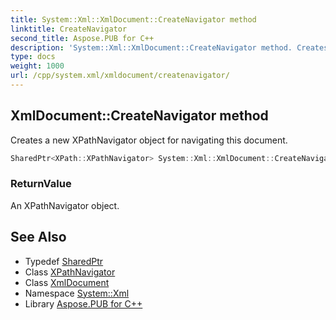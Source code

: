 ```yaml
---
title: System::Xml::XmlDocument::CreateNavigator method
linktitle: CreateNavigator
second_title: Aspose.PUB for C++
description: 'System::Xml::XmlDocument::CreateNavigator method. Creates a new XPathNavigator object for navigating this document in C++.'
type: docs
weight: 1000
url: /cpp/system.xml/xmldocument/createnavigator/
---
```

## XmlDocument::CreateNavigator method


Creates a new XPathNavigator object for navigating this document.

```cpp
SharedPtr<XPath::XPathNavigator> System::Xml::XmlDocument::CreateNavigator() override
```


### ReturnValue

An XPathNavigator object.

## See Also

* Typedef [SharedPtr](../../../system/sharedptr/)
* Class [XPathNavigator](../../../system.xml.xpath/xpathnavigator/)
* Class [XmlDocument](../)
* Namespace [System::Xml](../../)
* Library [Aspose.PUB for C++](../../../)
